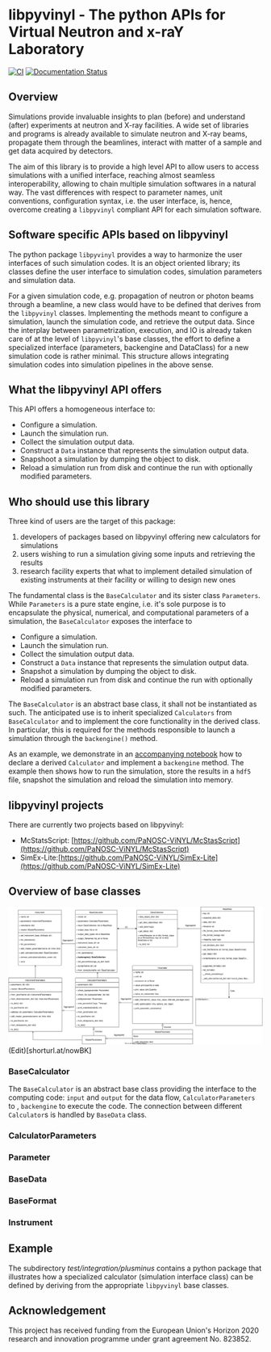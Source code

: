 # libpyvinyl - The python APIs for Virtual Neutron and x-raY Laboratory

[![CI](https://github.com/PaNOSC-ViNYL/libpyvinyl/actions/workflows/ci.yml/badge.svg)](https://github.com/PaNOSC-ViNYL/libpyvinyl/actions/workflows/ci.yml)
[![Documentation Status](https://readthedocs.org/projects/libpyvinyl/badge/?version=latest)](https://libpyvinyl.readthedocs.io/en/latest/?badge=latest)

## Overview

Simulations provide invaluable insights to plan (before) and
 understand (after) experiments at neutron and X-ray facilities. 
A wide set of libraries and programs is already available to simulate
 neutron and X-ray beams, propagate them through the beamlines,
 interact with matter of a sample and get data acquired by detectors. 

The aim of this library is to provide a high level API to allow users
 to access simulations with a unified interface, reaching almost
 seamless interoperability, allowing to chain multiple
 simulation softwares in a natural way. 
The vast differences with respect to parameter
 names, unit conventions, configuration syntax, i.e. the user
 interface, is, hence, overcome creating a `libpyvinyl` compliant API
 for each simulation software. 

## Software specific APIs based on libpyvinyl
The python package `libpyvinyl` provides a way to harmonize the user interfaces of such simulation codes. It is an object oriented library; its classes define the user interface to simulation codes, simulation parameters and simulation data.

For a given simulation code, e.g. propagation of neutron or photon beams through a beamline, a new class would have to be defined that derives from the
`libpyvinyl` classes. Implementing the methods meant to configure a simulation, launch the simulation code, and retrieve the output data. Since the
interplay between parametrization, execution, and IO is already taken care of at the level of `libpyvinyl`'s base classes, the effort to define a specialized interface (parameters, backengine and DataClass) for a new simulation code is rather minimal. This structure allows integrating simulation codes into simulation pipelines in the above sense.

## What the libpyvinyl API offers
This API offers a homogeneous interface to:

- Configure a simulation.
- Launch the simulation run.
- Collect the simulation output data.
- Construct a `Data` instance that represents the simulation output data.
- Snapshoot a simulation by dumping the object to disk.
- Reload a simulation run from disk and continue the run with optionally modified parameters.

## Who should use this library
Three kind of users are the target of this package:
 1. developers of packages based on libpyvinyl offering new calculators
   for simulations
 1. users wishing to run a simulation giving some inputs and retrieving
   the results
 1. research facility experts that what to implement detailed
   simulation of existing instruments at their facility or  willing to
   design new ones
 
The fundamental class is the `BaseCalculator` and its sister class `Parameters`.
While `Parameters` is a pure state engine, i.e. it's sole purpose is to encapsulate
the physical, numerical, and computational parameters of a simulation, the `BaseCalculator`
exposes the interface to

- Configure a simulation.
- Launch the simulation run.
- Collect the simulation output data.
- Construct a `Data` instance that represents the simulation output data.
- Snapshot a simulation by dumping the object to disk.
- Reload a simulation run from disk and continue the run with optionally modified parameters.

The `BaseCalculator` is an abstract base class, it shall not be instantiated as such.
The anticipated use is to inherit specialized `Calculators` from `BaseCalculator` and to
implement the core functionality in the derived class. In particular, this is required
for the methods responsible to launch a simulation through the `backengine()` method.

As an example, we demonstrate in an [accompanying notebook](https://github.com/PaNOSC-ViNYL/libpyvinyl/blob/master/doc/source/include/notebooks/example-01.ipynb)
how to declare a derived `Calculator` and implement a `backengine` method. The example then
shows how to run the simulation, store the results in a `hdf5` file, snapshot the simulation
and reload the simulation into memory.


## libpyvinyl projects
There are currently two projects based on libpyvinyl:
- McStatsScript: [https://github.com/PaNOSC-ViNYL/McStasScript](https://github.com/PaNOSC-ViNYL/McStasScript)
- SimEx-Lite:[https://github.com/PaNOSC-ViNYL/SimEx-Lite](https://github.com/PaNOSC-ViNYL/SimEx-Lite)

		
## Overview of base classes
![libpyvinyl](libpyvinyl.drawio.svg)
(Edit)[shorturl.at/nowBK]
### BaseCalculator
The `BaseCalculator` is an abstract base class providing the interface to the computing code: `input` and `output` for the data flow, `CalculatorParameters` to 
, `backengine` to execute the code. The connection between different `Calculator`s is handled by `BaseData` class.
### CalculatorParameters

### Parameter
### BaseData
### BaseFormat
### Instrument

## Example
The subdirectory *test/integration/plusminus* contains a python package that illustrates how a specialized calculator (simulation interface class) can be defined by deriving from the appropriate `libpyvinyl` base classes.



## Acknowledgement

This project has received funding from the European Union's Horizon 2020 research and innovation programme under grant agreement No. 823852.
